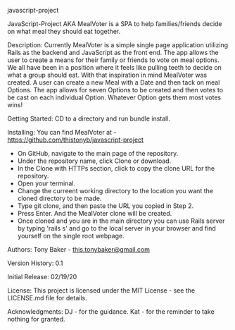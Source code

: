 javascript-project

JavaScript-Project AKA MealVoter is a SPA to help families/friends decide on what meal they should eat together.

Description: Currently MealVoter is a simple single page application utilizing Rails as the backend and JavaScript as the front end. The app allows the user to create a means for their family or friends to vote on meal options. We all have been in a position where it feels like pulling teeth to decide on what a group should eat. With that inspiration in mind MealVoter was created. A user can create a new Meal with a Date and then tack on meal Options. The app allows for seven Options to be created and then votes to be cast on each individual Option. Whatever Option gets them most votes wins!

Getting Started: CD to a directory and run bundle install.

Installing: You can find MealVoter at - https://github.com/thistonyb/javascript-project

- On GitHub, navigate to the main page of the repository.
- Under the repository name, click Clone or download.
- In the Clone with HTTPs section, click to copy the clone URL for the repository.
- Open your terminal.
- Change the curreent working directory to the location you want the cloned directory to be made.
- Type git clone, and then paste the URL you copied in Step 2.
- Press Enter. And the MealVoter clone will be created.
- Once cloned and you are in the main directory you can use Rails server by typing 'rails s' and go to the local server in your browser and find yourself on the single root webpage.

Authors: Tony Baker - this.tonybaker@gmail.com

Version History: 0.1

Initial Release: 02/19/20

License: This project is licensed under the MIT License - see the LICENSE.md file for details.

Acknowledgments: DJ - for the guidance. Kat - for the reminder to take nothing for granted.
